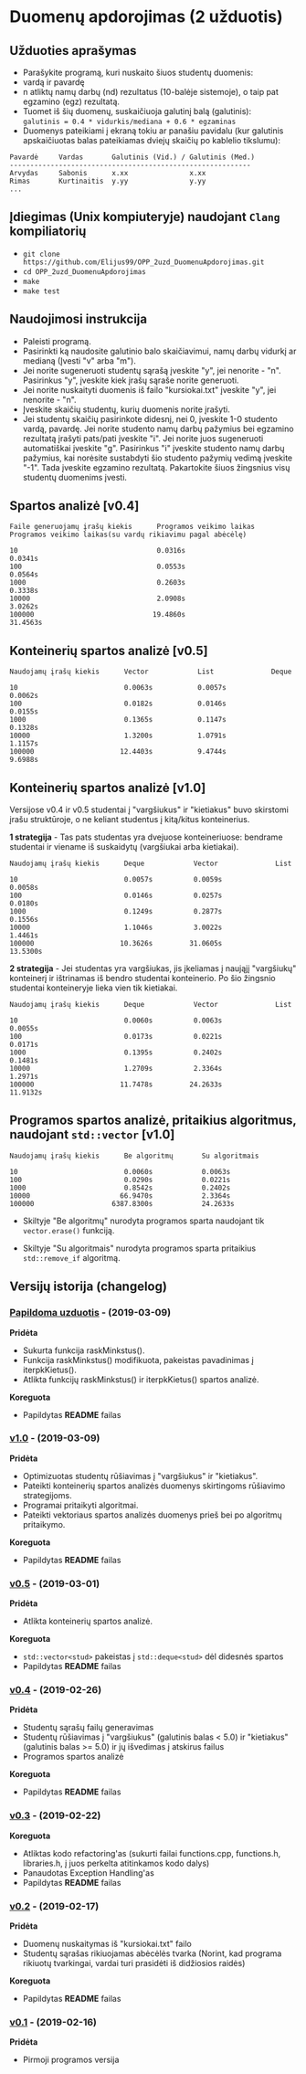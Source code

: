 # Duomenų apdorojimas (2 užduotis)

## Užduoties aprašymas
- Parašykite programą, kuri nuskaito šiuos studentų duomenis:
- vardą ir pavardę
- n atliktų namų darbų (nd) rezultatus (10-balėje sistemoje), o taip pat egzamino (egz) rezultatą.
- Tuomet iš šių duomenų, suskaičiuoja galutinį balą (galutinis):  
`galutinis = 0.4 * vidurkis/mediana + 0.6 * egzaminas`
 - Duomenys pateikiami į ekraną tokiu ar panašiu pavidalu (kur galutinis apskaičiuotas balas pateikiamas dviejų skaičių po kablelio tikslumu):
``` 
Pavardė     Vardas       Galutinis (Vid.) / Galutinis (Med.)
-----------------------------------------------------------
Arvydas     Sabonis      x.xx               x.xx
Rimas       Kurtinaitis  y.yy               y.yy
...
```

## Įdiegimas (Unix kompiuteryje) naudojant `Clang` kompiliatorių 

- `git clone https://github.com/Elijus99/OPP_2uzd_DuomenuApdorojimas.git`
- `cd OPP_2uzd_DuomenuApdorojimas`
- `make`
- `make test`

## Naudojimosi instrukcija

- Paleisti programą.
- Pasirinkti ką naudosite galutinio balo skaičiavimui, namų darbų vidurkį ar medianą (Įvesti "v" arba "m").
- Jei norite sugeneruoti studentų sąrašą įveskite "y", jei nenorite - "n". Pasirinkus "y", įveskite kiek įrašų sąraše norite generuoti.
- Jei norite nuskaityti duomenis iš failo "kursiokai.txt" įveskite "y", jei nenorite - "n".
- Įveskite skaičių studentų, kurių duomenis norite įrašyti.
- Jei studentų skaičių pasirinkote didesnį, nei 0, įveskite 1-0 studento vardą, pavardę. Jei norite studento namų darbų pažymius bei egzamino rezultatą įrašyti pats/pati įveskite "i". Jei norite juos sugeneruoti automatiškai įveskite "g". Pasirinkus "i" įveskite studento namų darbų pažymius, kai norėsite sustabdyti šio studento pažymių vedimą įveskite "-1". Tada įveskite egzamino rezultatą. Pakartokite šiuos žingsnius visų studentų duomenims įvesti.

## Spartos analizė [v0.4]

```
Faile generuojamų įrašų kiekis      Programos veikimo laikas       Programos veikimo laikas(su vardų rikiavimu pagal abėcėlę)

10                                  0.0316s                        0.0341s
100                                 0.0553s                        0.0564s
1000                                0.2603s                        0.3338s
10000                               2.0908s                        3.0262s
100000                             19.4860s                       31.4563s
```

## Konteinerių spartos analizė [v0.5]

```
Naudojamų įrašų kiekis      Vector            List              Deque

10                          0.0063s           0.0057s           0.0062s
100                         0.0182s           0.0146s           0.0155s
1000                        0.1365s           0.1147s           0.1328s
10000                       1.3200s           1.0791s           1.1157s
100000                     12.4403s           9.4744s           9.6988s
```

## Konteinerių spartos analizė [v1.0]

Versijose v0.4 ir v0.5 studentai į "vargšiukus" ir "kietiakus" buvo skirstomi įrašu struktūroje, o ne keliant studentus į kitą/kitus konteinerius. 

**1 strategija** - Tas pats studentas yra dvejuose konteineriuose: bendrame studentai ir viename iš suskaidytų (vargšiukai arba kietiakai).

```
Naudojamų įrašų kiekis      Deque            Vector              List

10                          0.0057s          0.0059s             0.0058s
100                         0.0146s          0.0257s             0.0180s
1000                        0.1249s          0.2877s             0.1556s
10000                       1.1046s          3.0022s             1.4461s
100000                     10.3626s         31.0605s            13.5300s
```

**2 strategija** - Jei studentas yra vargšiukas, jis įkeliamas į naująjį "vargšiukų" konteinerį ir ištrinamas iš bendro studentai konteinerio. Po šio žingsnio studentai konteineryje lieka vien tik kietiakai.

```
Naudojamų įrašų kiekis      Deque            Vector              List

10                          0.0060s          0.0063s             0.0055s
100                         0.0173s          0.0221s             0.0171s
1000                        0.1395s          0.2402s             0.1481s
10000                       1.2709s          2.3364s             1.2971s
100000                     11.7478s         24.2633s            11.9132s
```

## Programos spartos analizė, pritaikius algoritmus, naudojant `std::vector` [v1.0]

```
Naudojamų įrašų kiekis      Be algoritmų       Su algoritmais

10                          0.0060s            0.0063s
100                         0.0290s            0.0221s
1000                        0.8542s            0.2402s
10000                      66.9470s            2.3364s
100000                   6387.8300s            24.2633s
```
- Skiltyje "Be algoritmų" nurodyta programos sparta naudojant tik `vector.erase()` funkciją.

- Skiltyje "Su algoritmais" nurodyta programos sparta pritaikius `std::remove_if` algoritmą.

## Versijų istorija (changelog)

### [Papildoma uzduotis](https://github.com/Elijus99/OPP_2uzd_DuomenuApdorojimas/releases/tag/v0.4p) - (2019-03-09)

**Pridėta** 

- Sukurta funkcija raskMinkstus().
- Funkcija raskMinkstus() modifikuota, pakeistas pavadinimas į iterpkKietus().
- Atlikta funkcijų raskMinkstus() ir iterpkKietus() spartos analizė.

**Koreguota**

- Papildytas **README** failas

### [v1.0](https://github.com/Elijus99/OPP_2uzd_DuomenuApdorojimas/releases/tag/v1.0) - (2019-03-09)

**Pridėta**

- Optimizuotas studentų rūšiavimas į "vargšiukus" ir "kietiakus".
- Pateikti konteinerių spartos analizės duomenys skirtingoms rūšiavimo strategijoms.
- Programai pritaikyti algoritmai.
- Pateikti vektoriaus spartos analizės duomenys prieš bei po algoritmų pritaikymo.

**Koreguota**

- Papildytas **README** failas

### [v0.5](https://github.com/Elijus99/OPP_2uzd_DuomenuApdorojimas/releases/tag/v0.5) - (2019-03-01)

**Pridėta**

- Atlikta konteinerių spartos analizė.

**Koreguota**

- `std::vector<stud>` pakeistas į `std::deque<stud>` dėl didesnės spartos
- Papildytas **README** failas

### [v0.4](https://github.com/Elijus99/OPP_2uzd_DuomenuApdorojimas/releases/tag/v0.4) - (2019-02-26)

**Pridėta**

- Studentų sąrašų failų generavimas
- Studentų rūšiavimas į "vargšiukus" (galutinis balas < 5.0) ir "kietiakus" (galutinis balas >= 5.0) ir jų išvedimas į atskirus failus
- Programos spartos analizė

**Koreguota**

- Papildytas **README** failas

### [v0.3](https://github.com/Elijus99/OPP_2uzd_DuomenuApdorojimas/releases/tag/v0.3) - (2019-02-22)

**Koreguota**

- Atliktas kodo refactoring'as (sukurti failai functions.cpp, functions.h, libraries.h, į juos perkelta atitinkamos kodo dalys)
- Panaudotas Exception Handling'as
- Papildytas **README** failas

### [v0.2](https://github.com/Elijus99/OPP_2uzd_DuomenuApdorojimas/releases/tag/v0.2) - (2019-02-17)

**Pridėta**

- Duomenų nuskaitymas iš "kursiokai.txt" failo
- Studentų sąrašas rikiuojamas abėcėlės tvarka (Norint, kad programa rikiuotų tvarkingai, vardai turi prasidėti iš didžiosios raidės)

**Koreguota**

- Papildytas **README** failas

### [v0.1](https://github.com/Elijus99/OPP_2uzd_DuomenuApdorojimas/releases/tag/v0.1) - (2019-02-16)

**Pridėta**

- Pirmoji programos versija

